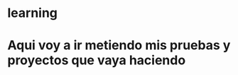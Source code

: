 # learning

<html>
  <body>
    <h1> Aqui voy a ir metiendo mis pruebas y proyectos que vaya haciendo </h1>
  </body>
</html>
